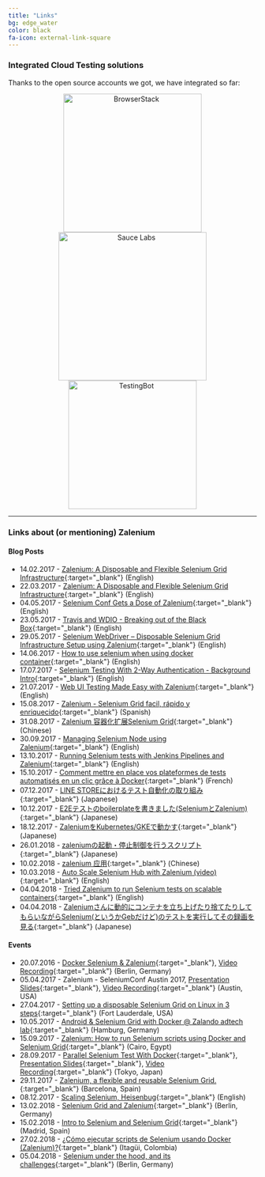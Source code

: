 ```yaml
---
title: "Links"
bg: edge_water
color: black
fa-icon: external-link-square
---
```


### Integrated Cloud Testing solutions

Thanks to the open source accounts we got, we have integrated so far:

<div align="center">
    <a target="_blank" href="https://www.browserstack.com/"><img alt="BrowserStack" src="img/browserstack_logo.png" width="280"></a>
    <a target="_blank" href="https://saucelabs.com/"><img alt="Sauce Labs" src="img/saucelabs_logo.png" width="300"></a>
    <a target="_blank" href="https://testingbot.com/"><img alt="TestingBot" src="img/testingbot_logo.png" width="260"></a>
</div>

*** 

### Links about (or mentioning) Zalenium

#### Blog Posts

* 14.02.2017 - [Zalenium: A Disposable and Flexible Selenium Grid Infrastructure](https://jobs.zalando.com/tech/blog/zalenium-a-disposable-and-flexible-selenium-grid-infrastructure/){:target="_blank"} (English)
* 22.03.2017 - [Zalenium: A Disposable and Flexible Selenium Grid Infrastructure](https://saucelabs.com/blog/zalenium-a-disposable-and-flexible-selenium-grid-infrastructure){:target="_blank"} (English)
* 04.05.2017 - [Selenium Conf Gets a Dose of Zalenium](https://jobs.zalando.com/tech/blog/selenium-conf-gets-a-dose-of-zalenium){:target="_blank"} (English)
* 23.05.2017 - [Travis and WDIO - Breaking out of the Black Box](https://www.gizra.com/content/travis-wdio/){:target="_blank"} (English)
* 29.05.2017 - [Selenium WebDriver – Disposable Selenium Grid Infrastructure Setup using Zalenium](http://www.testautomationguru.com/selenium-webdriver-disposable-selenium-grid-infrastructure-setup-using-zalenium/){:target="_blank"} (English)
* 14.06.2017 - [How to use selenium when using docker container](https://windsooon.github.io/2017/06/14/How%20to%20use%20selenium%20with%20docker/){:target="_blank"} (English)
* 17.07.2017 - [Selenium Testing With 2-Way Authentication - Background Intro](https://www.daniellakes.com/selenium-client-certificates-background/){:target="_blank"} (English)
* 21.07.2017 - [Web UI Testing Made Easy with Zalenium](http://blog.schlomo.schapiro.org/2017/07/web-ui-testing-made-easy-with-zalenium.html){:target="_blank"} (English)
* 15.08.2017 - [Zalenium - Selenium Grid facil, rápido y enriquecido](https://testingbaires.com/zalenium-selenium-grid-facil-rapido-enriquecido/){:target="_blank"} (Spanish)
* 31.08.2017 - [Zalenium 容器化扩展Selenium Grid](https://www.jianshu.com/p/75b181c165a4){:target="_blank"} (Chinese)
* 30.09.2017 - [Managing Selenium Node using Zalenium](http://www.thetestguys.com/2017/09/30/managing-selenium-node-using-zalenium/){:target="_blank"} (English)
* 13.10.2017 - [Running Selenium tests with Jenkins Pipelines and Zalenium](https://automatingguy.com/2017/10/13/selenium-tests-with-jenkins-and-zalenium/){:target="_blank"} (English)
* 15.10.2017 - [Comment mettre en place vos plateformes de tests automatisés en un clic grâce à Docker](http://www.all4test.fr/dossiers-thematiques/mettre-place-vos-plateformes-de-tests-automatises-clic-grace-a-docker/){:target="_blank"} (French)
* 07.12.2017 - [LINE STOREにおけるテスト自動化の取り組み](https://engineering.linecorp.com/ja/blog/detail/219){:target="_blank"} (Japanese)
* 10.12.2017 - [E2Eテストのboilerplateを書きました(SeleniumとZalenium)](https://qiita.com/re-fort/items/7875d317d406e66072e7){:target="_blank"} (Japanese)
* 18.12.2017 - [ZaleniumをKubernetes/GKEで動かす](http://swet.dena.com/entry/zalenium-kubernetes-gke){:target="_blank"} (Japanese)
* 26.01.2018 - [zaleniumの起動・停止制御を行うスクリプト](https://qiita.com/lyrical_erica/items/4148ebfb0a1ededcf42a){:target="_blank"} (Japanese)
* 10.02.2018 - [zalenium 应用](http://www.cnblogs.com/fnng/p/8439359.html){:target="_blank"} (Chinese)
* 10.03.2018 - [Auto Scale Selenium Hub with Zalenium (video)](https://www.youtube.com/watch?v=HWqtXqMHge0){:target="_blank"} (English)
* 04.04.2018 - [Tried Zalenium to run Selenium tests on scalable containers](https://dev.to/bufferings/tried-zalenium-to-run-selenium-tests-on-scalable-containers-2n7c){:target="_blank"} (English)
* 04.04.2018 - [Zaleniumさんに動的にコンテナを立ち上げたり捨てたりしてもらいながらSelenium(というかGebだけど)のテストを実行してその録画を見る](http://bufferings.hatenablog.com/entry/2018/04/05/075514){:target="_blank"} (Japanese)


#### Events

* 20.07.2016 - [Docker Selenium & Zalenium](https://www.meetup.com/en-AU/Berlin-Selenium-Meetup/events/231184482/){:target="_blank"}, [Video Recording](https://www.youtube.com/watch?v=JG0Mx5KIT7k){:target="_blank"} (Berlin, Germany)
* 05.04.2017 - Zalenium - SeleniumConf Austin 2017, [Presentation Slides](https://www.slideshare.net/wcmcgeejr/zalenium-seleniumconf-austin-2017){:target="_blank"}, [Video Recording](https://www.youtube.com/watch?v=W5qMsVrob6I){:target="_blank"} (Austin, USA)
* 27.04.2017 - [Setting up a disposable Selenium Grid on Linux in 3 steps](https://www.meetup.com/en-AU/South-Florida-Test-Automation/events/239327308/){:target="_blank"} (Fort Lauderdale, USA)
* 10.05.2017 - [Android & Selenium Grid with Docker @ Zalando adtech lab](https://www.meetup.com/en-AU/Docker-Hamburg/events/239301839/){:target="_blank"} (Hamburg, Germany)
* 15.09.2017 - [Zalenium: How to run Selenium scripts using Docker and Selenium Grid](https://www.meetup.com/en-AU/Cairo-Testing-Meetup/events/243107369/){:target="_blank"} (Cairo, Egypt)
* 28.09.2017 - [Parallel Selenium Test With Docker](http://linedevday.linecorp.com/jp/2017/#B-6){:target="_blank"}, [Presentation Slides](https://www.slideshare.net/linecorp/parallel-selenium-test-with-docker){:target="_blank"}, [Video Recording](https://www.youtube.com/watch?v=a0qvzOfH4dE){:target="_blank"} (Tokyo, Japan)
* 29.11.2017 - [Zalenium, a flexible and reusable Selenium Grid.](https://www.meetup.com/es-ES/Barcelona-QA-Meetup/events/244925486/){:target="_blank"} (Barcelona, Spain)
* 08.12.2017 - [Scaling Selenium, Heisenbug](https://assets.contentful.com/ut4a3ciohj8i/3zr4H7dz7WUYu6acCiOIEa/5dbda4f5922f2f3f03d3f1a6412b7909/Simon_Stewart_Scaling_Selenium.pdf){:target="_blank"} (English)
* 13.02.2018 - [Selenium Grid and Zalenium](https://www.meetup.com/nardozberlin/events/246647890/){:target="_blank"} (Berlin, Germany)
* 15.02.2018 - [Intro to Selenium and Selenium Grid](https://www.meetup.com/Madrid-Selenium-Meetup/events/247065938/){:target="_blank"} (Madrid, Spain)
* 27.02.2018 - [¿Cómo ejecutar scripts de Selenium usando Docker (Zalenium)?](https://www.meetup.com/Agile-Testing-Colombia/events/247004579){:target="_blank"} (Itagüi, Colombia)
* 05.04.2018 - [Selenium under the hood, and its challenges](https://www.meetup.com/automaton/events/248503671/){:target="_blank"} (Berlin, Germany)

